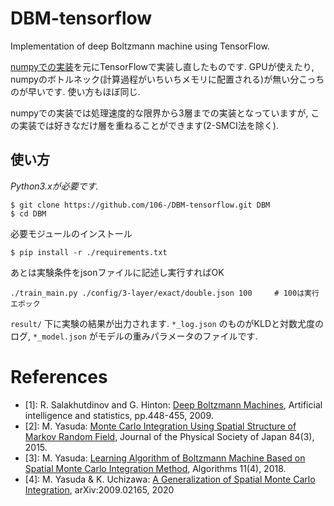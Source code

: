 DBM-tensorflow
===
Implementation of deep Boltzmann machine using TensorFlow.

[numpyでの実装](https://github.com/106-/Deep-Boltzmann-Machine)を元にTensorFlowで実装し直したものです.
GPUが使えたり, numpyのボトルネック(計算過程がいちいちメモリに配置される)が無い分こっちのが早いです.
使い方もほぼ同じ.

numpyでの実装では処理速度的な限界から3層までの実装となっていますが, この実装では好きなだけ層を重ねることができます(2-SMCI法を除く).

## 使い方
_Python3.xが必要です._
```
$ git clone https://github.com/106-/DBM-tensorflow.git DBM
$ cd DBM
```
必要モジュールのインストール
```
$ pip install -r ./requirements.txt
```
あとは実験条件をjsonファイルに記述し実行すればOK
```
./train_main.py ./config/3-layer/exact/double.json 100     # 100は実行エポック
```
`result/` 下に実験の結果が出力されます. `*_log.json` のものがKLDと対数尤度のログ, `*_model.json` がモデルの重みパラメータのファイルです.

# References
- [1]: R. Salakhutdinov and G. Hinton: [Deep Boltzmann Machines](http://proceedings.mlr.press/v5/salakhutdinov09a/salakhutdinov09a.pdf), Artificial intelligence and statistics, pp.448-455, 2009.
- [2]: M. Yasuda: [Monte Carlo Integration Using Spatial Structure of Markov Random Field](https://journals.jps.jp/doi/10.7566/JPSJ.84.034001), Journal of the Physical Society of Japan 84(3), 2015.
- [3]: M. Yasuda: [Learning Algorithm of Boltzmann Machine Based on Spatial Monte Carlo Integration Method](https://www.mdpi.com/1999-4893/11/4/42/htm),  Algorithms 11(4), 2018.
- [4]: M. Yasuda & K. Uchizawa: [A Generalization of Spatial Monte Carlo Integration](https://arxiv.org/abs/2009.02165), arXiv:2009.02165, 2020